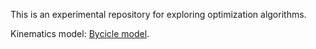This is an experimental repository for exploring optimization algorithms.

Kinematics model: [Bycicle model](https://borrelli.me.berkeley.edu/pdfpub/IV_KinematicMPC_jason.pdf).

